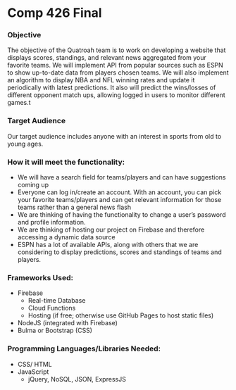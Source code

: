 # Comp 426 Final
### Objective
The objective of the Quatroah team is to work on developing a website that displays scores, standings, and relevant news aggregated from your favorite teams. We will implement API from popular sources such as ESPN to show up-to-date data from players chosen teams. We will also implement an algorithm to display NBA and NFL winning rates and update it periodically with latest predictions. It also will predict the wins/losses of different opponent match ups, allowing logged in users to monitor different games.t

### Target Audience
Our target audience includes anyone with an interest in sports from old to young ages.

### How it will meet the functionality:
- We will have a search field for teams/players and can have suggestions coming up
- Everyone can log in/create an account. With an account, you can pick your favorite teams/players and can get relevant information for those teams rather than a general news flash
- We are thinking of having the functionality to change a user’s password and profile information.
- We are thinking of hosting our project on Firebase and therefore accessing a dynamic data source
- ESPN has a lot of available APIs, along with others that we are considering to display predictions, scores and standings of teams and players.

### Frameworks Used:
- Firebase
	- Real-time Database
	- Cloud Functions
	- Hosting (if free; otherwise use GitHub Pages to host static files)
- NodeJS (integrated with Firebase)
- Bulma or Bootstrap (CSS)

### Programming Languages/Libraries Needed:
- CSS/ HTML
- JavaScript
  - jQuery, NoSQL, JSON, ExpressJS
